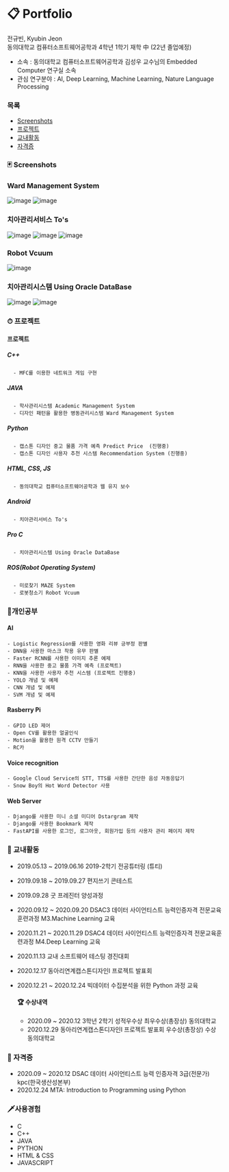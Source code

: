 # 📋 Portfolio

전규빈, Kyubin Jeon  
동의대학교 컴퓨터소프트웨어공학과 4학년 1학기 재학 中 (22년 졸업예정)
- 소속 : 동의대학교 컴퓨터소프트웨어공학과 김성우 교수님의 Embedded Computer 연구실 소속  
- 관심 연구분야 : AI, Deep Learning, Machine Learning, Nature Language Processing

### 목록
- [Screenshots](#screenshots)
- [프로젝트](#프로젝트)
- [교내활동](#교내활동)
- [자격증](#자격증)

### 🃏 Screenshots
  ### Ward Management System
   ![image](https://user-images.githubusercontent.com/57741060/116654146-8c26c500-a9c3-11eb-94db-bc777d08a1dc.png)
   ![image](https://user-images.githubusercontent.com/57741060/116653926-1cb0d580-a9c3-11eb-8cd6-2267c0a5c898.png)
    
  ### 치아관리서비스 To's
   ![image](https://user-images.githubusercontent.com/57741060/116654770-cf356800-a9c4-11eb-88fe-7e719ebf1791.png)
   ![image](https://user-images.githubusercontent.com/57741060/116654786-d3618580-a9c4-11eb-9627-1c4591de663a.png)
   ![image](https://user-images.githubusercontent.com/57741060/116654801-d9576680-a9c4-11eb-89dd-a6545a67a03c.png)

  ### Robot Vcuum
   ![image](https://user-images.githubusercontent.com/57741060/116654701-add47c00-a9c4-11eb-86bb-ab4791fd8474.png)

  ### 치아관리시스템 Using Oracle DataBase
   ![image](https://user-images.githubusercontent.com/57741060/116655112-74504080-a9c5-11eb-9337-76691fa1f5d5.png)
   ![image](https://user-images.githubusercontent.com/57741060/116655069-63073400-a9c5-11eb-889e-b130f1aa2c40.png)

  
### ⏱ 프로젝트

  #### 프로젝트
   ##### C++
      - MFC를 이용한 네트워크 게임 구현
   
   ##### JAVA 
      - 학사관리시스템 Academic Management System
      - 디자인 패턴을 활용한 병동관리시스템 Ward Management System
   ##### Python
      - 캡스톤 디자인 중고 물품 가격 예측 Predict Price  (진행중)
      - 캡스톤 디자인 사용자 추천 시스템 Recommendation System (진행중)
   ##### HTML, CSS, JS
      - 동의대학교 컴퓨터소프트웨어공학과 웹 유지 보수
      
   ##### Android
      - 치아관리서비스 To's
   
   ##### Pro C
      - 치아관리시스템 Using Oracle DataBase
     
   ##### ROS(Robot Operating System)
      - 미로찾기 MAZE System 
      - 로봇청소기 Robot Vcuum
   
   
### 📝개인공부
  #### AI
    - Logistic Regression를 사용한 영화 리뷰 긍부정 판별
    - DNN을 사용한 마스크 착용 유무 판별
    - Faster RCNN를 사용한 이미지 추론 예제
    - RNN을 사용한 중고 물품 가격 예측 (프로젝트)
    - KNN을 사용한 사용자 추천 시스템 (프로젝트 진행중)
    - YOLO 개념 및 예제
    - CNN 개념 및 예제
    - SVM 개념 및 예제
    
  #### Rasberry Pi
    - GPIO LED 제어
    - Open CV를 활용한 얼굴인식
    - Motion을 활용한 원격 CCTV 만들기
    - RC카
  #### Voice recognition
    - Google Cloud Service의 STT, TTS를 사용한 간단한 음성 자동응답기
    - Snow Boy의 Hot Word Detector 사용 
  #### Web Server
    - Django를 사용한 미니 소셜 미디어 Dstargram 제작
    - Django를 사용한 Bookmark 제작
    - FastAPI를 사용한 로그인, 로그아웃, 회원가입 등의 사용자 관리 페이지 제작 

### 🌈 교내활동
- 2019.05.13 ~ 2019.06.16 2019-2학기 전공튜터링 (튜티)
- 2019.09.18 ~ 2019.09.27 편지쓰기 콘테스트
- 2019.09.28 굿 프레진터 양성과정
- 2020.09.12 ~ 2020.09.20 DSAC3 데이터 사이언티스트 능력인증자격 전문교육훈련과정 M3.Machine Learning 교육
- 2020.11.21 ~ 2020.11.29 DSAC4 데이터 사이언티스트 능력인증자격 전문교육훈련과정 M4.Deep Learning 교육
- 2020.11.13 교내 소프트웨어 테스팅 경진대회
- 2020.12.17 동아리연계캡스톤디자인Ⅰ 프로젝트 발표회
- 2020.12.21 ~ 2020.12.24 빅데이터 수집분석을 위한 Python 과정 교육


  #### 🏆 수상내역
  - 2020.09 ~ 2020.12 3학년 2학기 성적우수상 최우수상(총장상) 동의대학교
  - 2020.12.29 동아리연계캡스톤디자인Ⅰ 프로젝트 발표회 우수상(총장상) 수상 동의대학교


### 👑 자격증
- 2020.09 ~ 2020.12 DSAC 데이터 사이언티스트 능력 인증자격 3급(전문가) kpc(한국생산성본부)
- 2020.12.24 MTA: Introduction to Programming using Python


### 🗡사용경험
- C
- C++
- JAVA
- PYTHON
- HTML & CSS
- JAVASCRIPT
